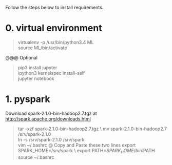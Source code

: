 Follow the steps below to install requirements.

# 0. virtual environment

> virtualenv -p /usr/bin/python3.4 ML \
> source ML/bin/activate

@@@ Optional
> pip3 install jupyter \
> ipython3 kernelspec install-self \
> jupyter notebook

# 1. pyspark

Download spark-2.1.0-bin-hadoop2.7.tgz at http://spark.apache.org/downloads.html

> tar -xzf spark-2.1.0-bin-hadoop2.7.tgz \ 
> mv spark-2.1.0-bin-hadoop2.7 /srv/spark-2.1.0 \
> ln -s /srv/spark-2.1.0 /srv/spark \
> vim ~/.bashrc
@ Copy and Paste these two lines
export SPARK_HOME=/srv/spark \\
export PATH=$SPARK_HOME/bin:$PATH
> source ~/.bashrc


